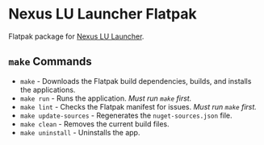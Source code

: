 # Nexus LU Launcher Flatpak
Flatpak package for [Nexus LU Launcher](https://github.com/TheNexusAvenger/Nexus-LU-Launcher).

## `make` Commands
- `make` - Downloads the Flatpak build dependencies, builds, and installs the applications.
- `make run` - Runs the application. *Must run `make` first.*
- `make lint` - Checks the Flatpak manifest for issues. *Must run `make` first.*
- `make update-sources` - Regenerates the `nuget-sources.json` file.
- `make clean` - Removes the current build files.
- `make uninstall` - Uninstalls the app.
